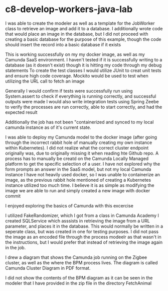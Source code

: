 # c8-develop-workers-java-lab

I was able to create the modeler as well as a template for the JobWorker class to retrieve an image and add it to a database.
I additionally wrote code that would place an image in the database, but I did not proceed with creating a basic database for the purpose of this example, though the code should insert the record into a basic database if it exists

This is working successfully on my my docker image, as well as my Camunda SaaS environment. I haven't tested if it is successfully writing to a database (as it doesn't exist) though it is hitting my code through my debug statements
To create the test classes I would utilize JUnit to creat unit tests and ensure high code coverage.
Mockito would be used to test when utilizing the URL call to fetch an image

Generally I would confirm if tests were successfully run using System.assert to check if everything is running correctly, and successful outputs were made
I would also write integration tests using Spring Zeebe to verify the processes are run correctly, able to start correctly, and had the expected result

Additionally the job has not been "containerized and synced to my local camunda instance as of it's current state. 

I was able to deploy my Camunda model to the docker image (after going through the incorrect rabbit hole of manually creating my own instance within Kubernetes). I did not realize what the correct cluster endpoint originally was, due to originally missing it when reading hte Github repo.
A process has to manually be creatd on the Camunda Locally Managed platform to get the specific selection of a user. I have not explored why the form prompts an answer in the SaaS model, but not my local Camunda instance
I have not heavily used docker, so I was unable to containerize an image, as the previous rabbit hole mentioned of creating a Kubernetes instance utilized too much time.
I believe it is as simple as modifying the image we are able to run and simply created a new image with docker commit <identifier> <newName>


I enjoyed exploring the basics of Camunda with this excercise

I utilized FakeRandomizer, which I got from a class in Camunda Academy
I created SQLService which asssists in retrieving the image from a URL parameter, and places it in the database.
This would normally be written in a seperate class, but was created in one for testing purposes.
I did not pass the image as an encoded file through the process modeelr as that wasn't in the instructions, but I would prefer that instead of retrieving the image again in the job.


I drew a diagram that shows the Camunda job running on the Zigbee cluster, as well as the where the BPM process lives.
The diagram is called Camunda Cluster Diagram in PDF format.

I did not show the contents of the BPM diagram as it can be seen in the modeler that I have provided in the zip file in the directory FetchAnimal